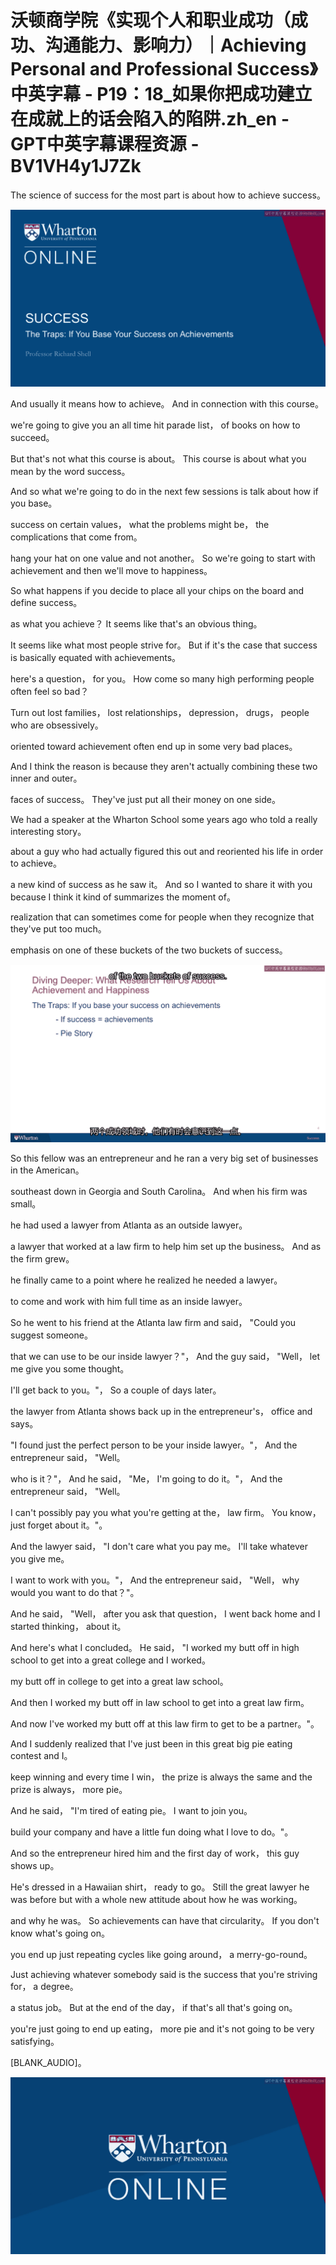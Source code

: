 # 沃顿商学院《实现个人和职业成功（成功、沟通能力、影响力）｜Achieving Personal and Professional Success》中英字幕 - P19：18_如果你把成功建立在成就上的话会陷入的陷阱.zh_en - GPT中英字幕课程资源 - BV1VH4y1J7Zk

The science of success for the most part is about how to achieve success。

![](img/ed4ace2bf45c927f38e6f42fa7d1d606_1.png)

And usually it means how to achieve。 And in connection with this course。

we're going to give you an all time hit parade list， of books on how to succeed。

But that's not what this course is about。 This course is about what you mean by the word success。

And so what we're going to do in the next few sessions is talk about how if you base。

success on certain values， what the problems might be， the complications that come from。

hang your hat on one value and not another。 So we're going to start with achievement and then we'll move to happiness。

So what happens if you decide to place all your chips on the board and define success。

as what you achieve？ It seems like that's an obvious thing。

It seems like what most people strive for。 But if it's the case that success is basically equated with achievements。

here's a question， for you。 How come so many high performing people often feel so bad？

Turn out lost families， lost relationships， depression， drugs， people who are obsessively。

oriented toward achievement often end up in some very bad places。

And I think the reason is because they aren't actually combining these two inner and outer。

faces of success。 They've just put all their money on one side。

We had a speaker at the Wharton School some years ago who told a really interesting story。

about a guy who had actually figured this out and reoriented his life in order to achieve。

a new kind of success as he saw it。 And so I wanted to share it with you because I think it kind of summarizes the moment of。

realization that can sometimes come for people when they recognize that they've put too much。

emphasis on one of these buckets of the two buckets of success。

![](img/ed4ace2bf45c927f38e6f42fa7d1d606_3.png)

So this fellow was an entrepreneur and he ran a very big set of businesses in the American。

southeast down in Georgia and South Carolina。 And when his firm was small。

he had used a lawyer from Atlanta as an outside lawyer。

a lawyer that worked at a law firm to help him set up the business。 And as the firm grew。

he finally came to a point where he realized he needed a lawyer。

to come and work with him full time as an inside lawyer。

So he went to his friend at the Atlanta law firm and said， "Could you suggest someone。

that we can use to be our inside lawyer？"， And the guy said， "Well， let me give you some thought。

I'll get back to you。"， So a couple of days later。

the lawyer from Atlanta shows back up in the entrepreneur's， office and says。

"I found just the perfect person to be your inside lawyer。"， And the entrepreneur said， "Well。

who is it？"， And he said， "Me， I'm going to do it。"， And the entrepreneur said， "Well。

I can't possibly pay you what you're getting at the， law firm。 You know， just forget about it。"。

And the lawyer said， "I don't care what you pay me。 I'll take whatever you give me。

I want to work with you。"， And the entrepreneur said， "Well， why would you want to do that？"。

And he said， "Well， after you ask that question， I went back home and I started thinking， about it。

And here's what I concluded。 He said， "I worked my butt off in high school to get into a great college and I worked。

my butt off in college to get into a great law school。

And then I worked my butt off in law school to get into a great law firm。

And now I've worked my butt off at this law firm to get to be a partner。"。

And I suddenly realized that I've just been in this great big pie eating contest and I。

keep winning and every time I win， the prize is always the same and the prize is always， more pie。

And he said， "I'm tired of eating pie。 I want to join you。

build your company and have a little fun doing what I love to do。"。

And so the entrepreneur hired him and the first day of work， this guy shows up。

He's dressed in a Hawaiian shirt， ready to go。 Still the great lawyer he was before but with a whole new attitude about how he was working。

and why he was。 So achievements can have that circularity。 If you don't know what's going on。

you end up just repeating cycles like going around， a merry-go-round。

Just achieving whatever somebody said is the success that you're striving for， a degree。

a status job。 But at the end of the day， if that's all that's going on。

you're just going to end up eating， more pie and it's not going to be very satisfying。

[BLANK_AUDIO]。

![](img/ed4ace2bf45c927f38e6f42fa7d1d606_5.png)
